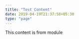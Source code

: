 ```yaml
---
title: "Test Content"
date: 2019-04-19T21:37:58+05:30
type: "page"
---
```


This content is from module 
